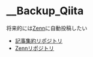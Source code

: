# __Backup_Qiita
将来的には[Zenn](https://zenn.dev/nomuraya)に自動投稿したい

- [記事集約リポジトリ](https://github.com/shimajima-eiji/Article)
- [Zennリポジトリ](https://github.com/shimajima-eiji/__Article_Zenn)
